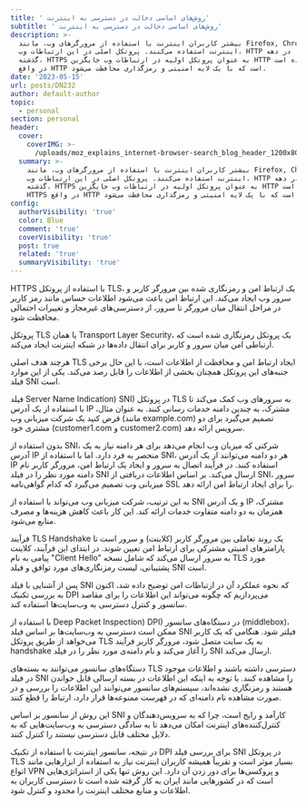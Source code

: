 ```yaml
---
title: ' روش‌های اساسی دخالت در دسترسی به اینترنت'
subtitle: ' روش‌های اساسی دخالت در دسترسی به اینترنت'
description: >-
  بیشتر کاربران اینترنت با استفاده از مرورگرهای وب، مانند Firefox, Chrome از
  اینترنت استفاده می‌کنند. پروتکل اصلی در این ارتباطات وب، HTTP است. در دهه
  گذشته، HTTPS به عنوان پروتکل اولیه در ارتباطات وب جایگزین HTTP شده است. HTTPS
  در واقع HTTP است که با یک لایه امنیتی و رمزگذاری محافظت می‌شود.
date: '2023-05-15'
url: posts/DN232
author: default-author
topic:
  - personal
section: personal
header:
  cover:
    coverIMG: >-
      /uploads/moz_explains_internet-browser-search_blog_header_1200x800-1200x800.jpg
  summary: >-
    بیشتر کاربران اینترنت با استفاده از مرورگرهای وب، مانند Firefox, Chrome از
    اینترنت استفاده می‌کنند. پروتکل اصلی در این ارتباطات وب، HTTP است. در دهه
    گذشته، HTTPS به عنوان پروتکل اولیه در ارتباطات وب جایگزین HTTP شده است.
    HTTPS در واقع HTTP است که با یک لایه امنیتی و رمزگذاری محافظت می‌شود.
config:
  authorVisibility: 'true'
  color: Blue
  comment: 'true'
  coverVisibility: 'true'
  post: true
  related: 'true'
  summaryVisibility: 'true'
---
```

HTTPS با استفاده از پروتکل TLS، یک ارتباط امن و رمزنگاری شده بین مرورگر کاربر و سرور وب ایجاد می‌کند. این ارتباط امن باعث می‌شود اطلاعات حساس مانند رمز کاربر در مراحل انتقال میان مرورگر تا سرور، از دسترسی‌های غیرمجاز و تغییرات احتمالی محافظت شود.

پروتکل TLS یا همان Transport Layer Security، یک پروتکل رمزنگاری شده است که ارتباطی امن میان سرور و کاربر برای انتقال داده‌ها در شبکه اینترنت ایجاد می‌کند.

هرچند هدف اصلی TLS ایجاد ارتباط امن و محافظت از اطلاعات است، با این حال برخی جنبه‌های این پروتکل همچنان بخشی از اطلاعات را قابل رصد می‌کند. یکی از این موارد فیلد SNI است.

فیلد Server Name Indication) SNI) در پروتکل TLS به سرورهای وب کمک می‌کند تا با استفاده از یک آدرس IP مشترک، به چندین دامنه خدمات رسانی کنند. به عنوان مثال، فرض کنید یک شرکت میزبانی وب (مانند example.com) تصمیم می‌گیرد برای دو مشتری خود (customer1.com و customer2.com) سرویس ارائه دهد.

بدون استفاده از SNI، شرکتی که میزبان وب انجام می‌دهد برای هر دامنه نیاز به یک آدرس IP منحصر به فرد دارد. اما با استفاده از SNI، هر دو دامنه می‌توانند از یک آدرس IP استفاده کنند. در فرآیند اتصال به سرور و ایجاد یک ارتباط امن، مرورگر کاربر نام دامنه مورد نظر را در فیلد SNI ارسال می‌کند. بر اساس اطلاعات دریافتی از SNI، سرور میزبانی وب تصمیم می‌گیرد که کدام گواهی‌نامه SSL را برای ایجاد ارتباط امن ارائه دهد.

به این ترتیب، شرکت میزبانی وب می‌تواند با استفاده از SNI و یک آدرس IP مشترک، همزمان به دو دامنه متفاوت خدمات ارائه کند. این کار باعث کاهش هزینه‌ها و مصرف منابع می‌شود.

فرآیند TLS Handshake یک روند تعاملی بین مرورگر کاربر (کلاینت) و سرور است تا پارامترهای امنیتی مشترکی برای ارتباط امن تعیین شوند. در ابتدای این فرآیند، کلاینت پیامی به نام "Client Hello" به سرور ارسال می‌کند که شامل نسخه TLS مورد پشتیبانی، لیست رمزنگاری‌های مورد توافق و فیلد SNI است.

پس از آشنایی با فیلد SNI که نحوه عملکرد آن در ارتباطات امن توضیح داده شد، اکنون به بررسی تکنیک DPI می‌پردازیم که چگونه می‌تواند این اطلاعات را برای مقاصد سانسور و کنترل دسترسی به وب‌سایت‌ها استفاده کند.

با استفاده از Deep Packet Inspection) DPI) در دستگاه‌های سانسور (middlebox)، ممکن است دسترسی به وب‌سایت‌ها بر اساس فیلد SNI فیلتر شود. هنگامی که یک کاربر می‌خواهد از طریق پروتکل TLS به یک سایت متصل شود، مرورگر کاربر فرآیند handshake را آغاز می‌کند و نام دامنه‌ی مورد نظر را در فیلد SNI ارسال می‌کند.

دستگاه‌های سانسور می‌توانند به بسته‌های TLS دسترسی داشته باشند و اطلاعات موجود در فیلد SNI را مشاهده کنند. با توجه به اینکه این اطلاعات در بسته ارسالی قابل خواندن هستند و رمزنگاری نشده‌اند، سیستم‌های سانسور می‌توانند این اطلاعات را بررسی و در صورت مشاهده نام دامنه‌ای که در فهرست ممنوعه‌ها قرار دارد، ارتباط را قطع کنند.

این روش از سانسور بر اساس SNI کارآمد و رایج است، چرا که به سرویس‌دهندگان و کنترل‌کننده‌های اینترنت امکان می‌دهد تا به سادگی دسترسی به وب‌سایت‌هایی که به دلایل مختلف قابل دسترسی نیستند را کنترل کنند.

در نتیجه، سانسور اینترنت با استفاده از تکنیک DPI برای بررسی فیلد SNI در پروتکل TLS بسیار موثر است و تقریباً همیشه کاربران اینترنت نیاز به استفاده از ابزارهایی مانند انواع VPN و پروکسی‌‌ها برای دور زدن آن دارد. این روش تنها یکی از استراتژی‌هایی است که در کشورهایی مانند ایران به کار گرفته شده است تا دسترسی کاربران به اطلاعات و منابع مختلف اینترنت را محدود و کنترل شود.
